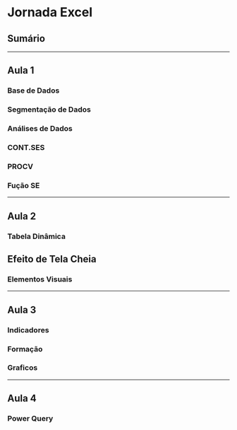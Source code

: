 # Jornada Excel

## Sumário
__________________________________
## Aula 1
### Base de Dados
### Segmentação de Dados
### Análises de Dados
### CONT.SES
### PROCV
### Fução SE

__________________________________
## Aula 2
### Tabela Dinâmica
## Efeito de Tela Cheia
### Elementos Visuais

__________________________________
## Aula 3
### Indicadores
### Formação
### Graficos

__________________________________
## Aula 4
### Power Query
